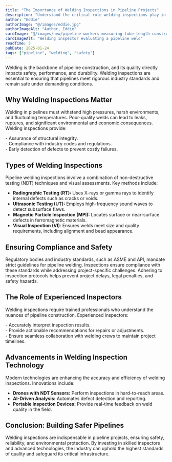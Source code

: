 ```yaml
---
title: "The Importance of Welding Inspections in Pipeline Projects"
description: "Understand the critical role welding inspections play in ensuring pipeline integrity, safety, and compliance with industry standards."
author: "Eddie"
authorImage: "@/images/eddie.jpg"
authorImageAlt: "Author, Eddie"
cardImage: "@/images/new/pipeline-workers-measuring-tube-length-construction-gas-oil-pipes.jpg"
cardImageAlt: "Welding inspector evaluating a pipeline weld"
readTime: 5
pubDate: 2025-01-24
tags: ["pipeline", "welding", "safety"]
---
```


Welding is the backbone of pipeline construction, and its quality directly impacts safety, performance, and durability. Welding inspections are essential to ensuring that pipelines meet rigorous industry standards and remain safe under demanding conditions.

## Why Welding Inspections Matter

Welding in pipelines must withstand high pressures, harsh environments, and fluctuating temperatures. Poor-quality welds can lead to leaks, ruptures, and significant environmental and economic consequences. Welding inspections provide:

*-* Assurance of structural integrity.<br/>
*-* Compliance with industry codes and regulations.<br/>
*-* Early detection of defects to prevent costly failures.<br/>

## Types of Welding Inspections
Pipeline welding inspections involve a combination of non-destructive testing (NDT) techniques and visual assessments. Key methods include:

* **Radiographic Testing (RT):** Uses X-rays or gamma rays to identify internal defects such as cracks or voids.<br/>
* **Ultrasonic Testing (UT):** Employs high-frequency sound waves to detect subsurface flaws.<br/>
* **Magnetic Particle Inspection (MPI):** Locates surface or near-surface defects in ferromagnetic materials.<br/>
* **Visual Inspection (VI)**: Ensures welds meet size and quality requirements, including alignment and bead appearance.

## Ensuring Compliance and Safety
Regulatory bodies and industry standards, such as ASME and API, mandate strict guidelines for pipeline welding. Inspections ensure compliance with these standards while addressing project-specific challenges. Adhering to inspection protocols helps prevent project delays, legal penalties, and safety hazards.

## The Role of Experienced Inspectors
Welding inspections require trained professionals who understand the nuances of pipeline construction. Experienced inspectors:

*-* Accurately interpret inspection results. <br/>
*-* Provide actionable recommendations for repairs or adjustments.<br/>
*-* Ensure seamless collaboration with welding crews to maintain project timelines.<br/>

## Advancements in Welding Inspection Technology
Modern technologies are enhancing the accuracy and efficiency of welding inspections. Innovations include:

* **Drones with NDT Sensors:** Perform inspections in hard-to-reach areas.<br/>
* **AI-Driven Analysis:** Automates defect detection and reporting.<br/>
* **Portable Inspection Devices:** Provide real-time feedback on weld quality in the field.<br/>

## Conclusion: Building Safer Pipelines

Welding inspections are indispensable in pipeline projects, ensuring safety, reliability, and environmental protection. By investing in skilled inspectors and advanced technologies, the industry can uphold the highest standards of quality and safeguard its critical infrastructure.